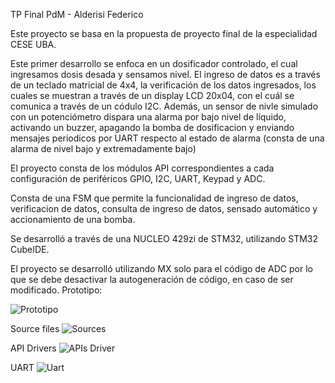 TP Final PdM - Alderisi Federico

Este proyecto se basa en la propuesta de proyecto final de la especialidad CESE UBA. 

Este primer desarrollo se enfoca en un dosificador controlado, el cual ingresamos dosis desada y sensamos nivel. El ingreso de datos es a través de un teclado matricial de 4x4, la verificación de los datos ingresados, los cuales se muestran a través de un display LCD 20x04, con el cuál se comunica a través de un códulo I2C. Además, un sensor de nivle simulado con un potenciómetro dispara una alarma por bajo nivel de líquido, activando un buzzer, apagando la bomba de dosificacion y enviando mensajes periodicos por UART respecto al estado de alarma (consta de una alarma de nivel bajo y extremadamente bajo)

El proyecto consta de los módulos API correspondientes a cada configuración de periféricos GPIO, I2C, UART, Keypad y ADC.

Consta de una FSM que permite la funcionalidad de ingreso de datos, verificacion de datos, consulta de ingreso de datos, sensado automático y accionamiento de una bomba.

Se desarrolló a través de una NUCLEO 429zi de STM32, utilizando STM32 CubeIDE.

El proyecto se desarrolló utilizando MX solo para el código de ADC por lo que se debe desactivar la autogeneración de código, en caso de ser modificado.
Prototipo:

![Prototipo](https://github.com/fedealde/PdM_workspace_FA/assets/62813604/26d14371-2ef0-4478-850a-f56e7ffe8820)

Source files
![Sources](https://github.com/fedealde/PdM_workspace_FA/assets/62813604/1fffc322-ba3a-48cd-9a6d-e41747aca9e8)

API Drivers
![APIs Driver](https://github.com/fedealde/PdM_workspace_FA/assets/62813604/a8d00897-d41b-4e87-85eb-69b1ffa1fdeb)

UART
![Uart](https://github.com/fedealde/PdM_workspace_FA/assets/62813604/b0e59e98-a73d-4325-a6bb-f9aab5720114)



